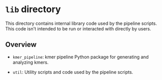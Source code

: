 # `lib` directory

This directory contains internal library code used by the pipeline scripts. This code isn't intended to be run or interacted with directly by users.

## Overview

- `kmer_pipeline`: kmer pipeline Python package for generating and analyzing kmers.

- `util`: Utility scripts and code used by the pipeline scripts.

